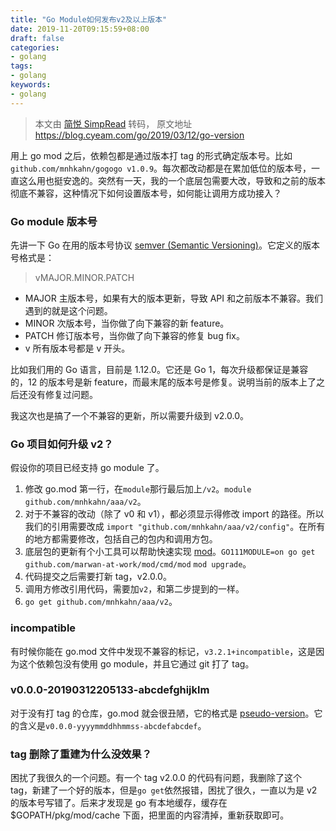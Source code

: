 ```yaml
---
title: "Go Module如何发布v2及以上版本"
date: 2019-11-20T09:15:59+08:00
draft: false
categories:
- golang
tags:
- golang
keywords:
- golang
---
```


> 本文由 [简悦 SimpRead](http://ksria.com/simpread/) 转码， 原文地址 https://blog.cyeam.com/go/2019/03/12/go-version

用上 go mod 之后，依赖包都是通过版本打 tag 的形式确定版本号。比如 `github.com/mnhkahn/gogogo v1.0.9`。每次都改动都是在累加低位的版本号，一直这么用也挺安逸的。突然有一天，我的一个底层包需要大改，导致和之前的版本彻底不兼容，这种情况下如何设置版本号，如何能让调用方成功接入？

<!--more-->

### Go module 版本号

先讲一下 Go 在用的版本号协议 [semver (Semantic Versioning)](https://semver.org/)。它定义的版本号格式是：

> vMAJOR.MINOR.PATCH

*   MAJOR 主版本号，如果有大的版本更新，导致 API 和之前版本不兼容。我们遇到的就是这个问题。
*   MINOR 次版本号，当你做了向下兼容的新 feature。
*   PATCH 修订版本号，当你做了向下兼容的修复 bug fix。
*   v 所有版本号都是 v 开头。

比如我们用的 Go 语言，目前是 1.12.0。它还是 Go 1，每次升级都保证是兼容的，12 的版本号是新 feature，而最末尾的版本号是修复。说明当前的版本上了之后还没有修复过问题。

我这次也是搞了一个不兼容的更新，所以需要升级到 v2.0.0。

### Go 项目如何升级 v2？

假设你的项目已经支持 go module 了。

1.  修改 go.mod 第一行，在`module`那行最后加上`/v2`。`module github.com/mnhkahn/aaa/v2`。
2.  对于不兼容的改动（除了 v0 和 v1），都必须显示得修改 import 的路径。所以我们的引用需要改成 `import "github.com/mnhkahn/aaa/v2/config"`。在所有的地方都需要修改，包括自己的包内和调用方包。
3.  底层包的更新有个小工具可以帮助快速实现 [mod](https://github.com/marwan-at-work/mod)。`GO111MODULE=on go get github.com/marwan-at-work/mod/cmd/mod` `mod upgrade`。
4.  代码提交之后需要打新 tag，v2.0.0。
5.  调用方修改引用代码，需要加`v2`，和第二步提到的一样。
6.  `go get github.com/mnhkahn/aaa/v2`。

### incompatible

有时候你能在 go.mod 文件中发现不兼容的标记，`v3.2.1+incompatible`，这是因为这个依赖包没有使用 go module，并且它通过 git 打了 tag。

### v0.0.0-20190312205133-abcdefghijklm

对于没有打 tag 的仓库，go.mod 就会很丑陋，它的格式是 [pseudo-version](https://golang.org/cmd/go/#hdr-Pseudo_versions)。它的含义是`v0.0.0-yyyymmddhhmmss-abcdefabcdef`。

### tag 删除了重建为什么没效果？

困扰了我很久的一个问题。有一个 tag v2.0.0 的代码有问题，我删除了这个 tag，新建了一个好的版本，但是`go get`依然报错，困扰了很久，一直以为是 v2 的版本号写错了。后来才发现是 go 有本地缓存，缓存在 $GOPATH/pkg/mod/cache 下面，把里面的内容清掉，重新获取即可。
